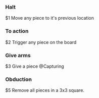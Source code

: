 ### Halt
$1
Move any piece to it's previous location

### To action
$2
Trigger any piece on the board

### Give arms
$3
Give a piece @Capturing

### Obduction
$5
Remove all pieces in a 3x3 square.